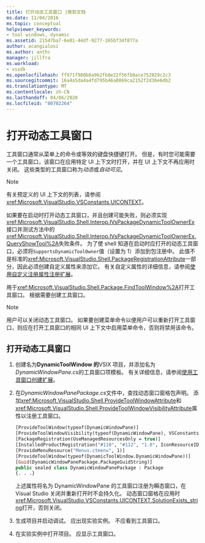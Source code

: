 ```yaml
---
title: 打开动态工具窗口 |微软文档
ms.date: 11/04/2016
ms.topic: conceptual
helpviewer_keywords:
- tool windows, dynamic
ms.assetid: 21547ba7-6e81-44df-9277-265bf34f877a
author: acangialosi
ms.author: anthc
manager: jillfra
ms.workload:
- vssdk
ms.openlocfilehash: ff971f980b0a9b2fb0e22f56fb0ace752829c2c3
ms.sourcegitcommit: 16a4a5da4a4fd795b46a0869ca2152f2d36e6db2
ms.translationtype: MT
ms.contentlocale: zh-CN
ms.lasthandoff: 04/06/2020
ms.locfileid: "80702264"
---
```

# <a name="open-a-dynamic-tool-window"></a>打开动态工具窗口
工具窗口通常从菜单上的命令或等效的键盘快捷键打开。 但是，有时您可能需要一个工具窗口，该窗口在应用特定 UI 上下文时打开，并在 UI 上下文不再应用时关闭。 这些类型的工具窗口称为*动态*或*自动可见*。

> [!NOTE]
> 有关预定义的 UI 上下文的列表，请参阅<xref:Microsoft.VisualStudio.VSConstants.UICONTEXT>。

 如果要在启动时打开动态工具窗口，并且创建可能失败，则必须实现<xref:Microsoft.VisualStudio.Shell.Interop.IVsPackageDynamicToolOwnerEx>接口并测试方法中的<xref:Microsoft.VisualStudio.Shell.Interop.IVsPackageDynamicToolOwnerEx.QueryShowTool%2A>失败条件。 为了使 shell 知道在启动时应打开的动态工具窗口，必须将`SupportsDynamicToolOwner`值（设置为 1）添加到包注册中。 此值不是标准的<xref:Microsoft.VisualStudio.Shell.PackageRegistrationAttribute>一部分，因此必须创建自定义属性来添加它。 有关自定义属性的详细信息，请参阅[使用自定义注册属性注册扩展](../extensibility/registering-and-unregistering-vspackages.md#using-a-custom-registration-attribute-to-register-an-extension)。

 用于<xref:Microsoft.VisualStudio.Shell.Package.FindToolWindow%2A>打开工具窗口。 根据需要创建工具窗口。

> [!NOTE]
> 用户可以关闭动态工具窗口。 如果要创建菜单命令以便用户可以重新打开工具窗口，则应在打开工具窗口的相同 UI 上下文中启用菜单命令，否则将禁用该命令。

## <a name="to-open-a-dynamic-tool-window"></a>打开动态工具窗口

1. 创建名为**DynamicToolWindow 的**VSIX 项目，并添加名为*DynamicWindowPane.cs*的工具窗口项模板。 有关详细信息，请参阅[使用工具窗口创建扩展](../extensibility/creating-an-extension-with-a-tool-window.md)。

2. 在*DynamicWindowPanePackage.cs*文件中，查找动态窗口窗格包声明。 添加<xref:Microsoft.VisualStudio.Shell.ProvideToolWindowAttribute>和<xref:Microsoft.VisualStudio.Shell.ProvideToolWindowVisibilityAttribute>属性以注册工具窗口。

    ```vb
    [ProvideToolWindow(typeof(DynamicWindowPane)]
    [ProvideToolWindowVisibility(typeof(DynamicWindowPane), VSConstants.UICONTEXT.SolutionExists_string)]
    [PackageRegistration(UseManagedResourcesOnly = true)]
    [InstalledProductRegistration("#110", "#112", "1.0", IconResourceID = 400)] // Info on this package for Help/About
    [ProvideMenuResource("Menus.ctmenu", 1)]
    [ProvideToolWindow(typeof(DynamicToolWindow.DynamicWindowPane))]
    [Guid(DynamicWindowPanePackage.PackageGuidString)]
    public sealed class DynamicWindowPanePackage : Package
    {. . .}
    ```

     上述属性将名为 DynamicWindowPane 的工具窗口注册为瞬态窗口，在 Visual Studio 关闭并重新打开时不会持久化。 动态窗口窗格在应用时<xref:Microsoft.VisualStudio.VSConstants.UICONTEXT.SolutionExists_string>打开，否则关闭。

3. 生成项目并启动调试。 应出现实验实例。 不应看到工具窗口。

4. 在实验实例中打开项目。 应显示工具窗口。
